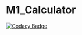 # M1_Calculator

[![Codacy Badge](https://api.codacy.com/project/badge/Grade/e8ea6a38d6ff4f9e81be555d0455b348)](https://app.codacy.com/gh/Gnanesh45/M1_Calculator?utm_source=github.com&utm_medium=referral&utm_content=Gnanesh45/M1_Calculator&utm_campaign=Badge_Grade_Settings)